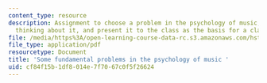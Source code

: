 ```yaml
---
content_type: resource
description: Assignment to choose a problem in the psychology of music, outline your
  thinking about it, and present it to the class as the basis for a class discussion.
file: /media/https%3A/open-learning-course-data-rc.s3.amazonaws.com/hst-725-music-perception-and-cognition-spring-2009/cf84f15b1df8014e7f7067c0f5f26624_MITHST_725S09_assn01_fdqst.pdf
file_type: application/pdf
resourcetype: Document
title: 'Some fundamental problems in the psychology of music '
uid: cf84f15b-1df8-014e-7f70-67c0f5f26624
---
```


